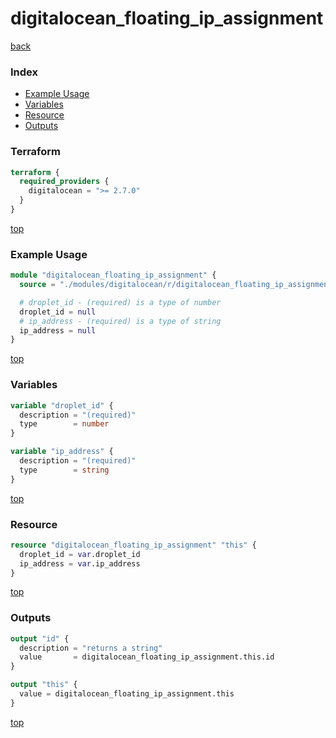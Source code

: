 # digitalocean_floating_ip_assignment

[back](../digitalocean.md)

### Index

- [Example Usage](#example-usage)
- [Variables](#variables)
- [Resource](#resource)
- [Outputs](#outputs)

### Terraform

```terraform
terraform {
  required_providers {
    digitalocean = ">= 2.7.0"
  }
}
```

[top](#index)

### Example Usage

```terraform
module "digitalocean_floating_ip_assignment" {
  source = "./modules/digitalocean/r/digitalocean_floating_ip_assignment"

  # droplet_id - (required) is a type of number
  droplet_id = null
  # ip_address - (required) is a type of string
  ip_address = null
}
```

[top](#index)

### Variables

```terraform
variable "droplet_id" {
  description = "(required)"
  type        = number
}

variable "ip_address" {
  description = "(required)"
  type        = string
}
```

[top](#index)

### Resource

```terraform
resource "digitalocean_floating_ip_assignment" "this" {
  droplet_id = var.droplet_id
  ip_address = var.ip_address
}
```

[top](#index)

### Outputs

```terraform
output "id" {
  description = "returns a string"
  value       = digitalocean_floating_ip_assignment.this.id
}

output "this" {
  value = digitalocean_floating_ip_assignment.this
}
```

[top](#index)